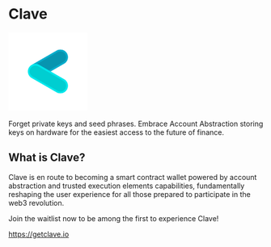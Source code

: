 # Clave

<img src="https://raw.githubusercontent.com/getclave/.github/master/profile/1024x1024.png" width="156px" />

Forget private keys and seed phrases. Embrace Account Abstraction storing keys on hardware for the easiest access to the future of finance.

## What is Clave?

Clave is en route to becoming a smart contract wallet powered by account abstraction and trusted execution elements capabilities, fundamentally reshaping the user experience for all those prepared to participate in the web3 revolution.

Join the waitlist now to be among the first to experience Clave!

https://getclave.io
